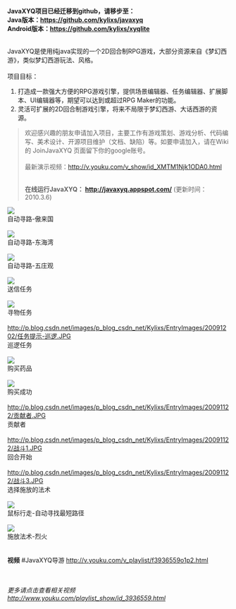 **JavaXYQ项目已经迁移到github，请移步至：**<br>
<b>Java版本：<a href='https://github.com/kylixs/javaxyq'>https://github.com/kylixs/javaxyq</a></b><br>
<b>Android版本：<a href='https://github.com/kylixs/xyqlite'>https://github.com/kylixs/xyqlite</a></b><br><br>

JavaXYQ是使用纯java实现的一个2D回合制RPG游戏，大部分资源来自《梦幻西游》，类似梦幻西游玩法、风格。<br>
<br>
项目目标：<br>
<ol><li>打造成一款强大方便的RPG游戏引擎，提供场景编辑器、任务编辑器、扩展脚本、UI编辑器等，期望可以达到或超过RPG Maker的功能。<br>
</li><li>灵活可扩展的2D回合制游戏引擎，将来不局限于梦幻西游、大话西游的资源。</li></ol>

<blockquote>欢迎感兴趣的朋友申请加入项目，主要工作有游戏策划、游戏分析、代码编写、美术设计、开源项目维护（文档、缺陷）等。如要申请加入，请在Wiki的 JoinJavaXYQ 页面留下你的google账号。<br>
<br>
最新演示视频：<a href='http://v.youku.com/v_show/id_XMTM1Njk1ODA0.html'>http://v.youku.com/v_show/id_XMTM1Njk1ODA0.html</a> <br><br>
<p>
<b>在线运行JavaXYQ： <a href='http://javaxyq.appspot.com/'>http://javaxyq.appspot.com/</a></b> (更新时间：2010.3.6)<br>
</p></blockquote>

<img src='http://p.blog.csdn.net/images/p_blog_csdn_net/Kylixs/EntryImages/20091202/自动行走1.jpg' /><br>
自动寻路-傲来国<br>
<br>
<img src='http://p.blog.csdn.net/images/p_blog_csdn_net/Kylixs/EntryImages/20091202/自动行走2.jpg' /><br>
自动寻路-东海湾<br>
<br>
<img src='http://p.blog.csdn.net/images/p_blog_csdn_net/Kylixs/EntryImages/20091202/自动行走3.jpg' /><br>
自动寻路-五庄观<br>
<br>
<img src='http://p.blog.csdn.net/images/p_blog_csdn_net/Kylixs/EntryImages/20091202/任务提示2.jpg' /><br>
送信任务<br>
<br>
<img src='http://p.blog.csdn.net/images/p_blog_csdn_net/Kylixs/EntryImages/20091202/任务提示.jpg' /><br>
寻物任务<br>
<br>
<a href='http://p.blog.csdn.net/images/p_blog_csdn_net/Kylixs/EntryImages/20091202/任务提示-巡逻.JPG'>http://p.blog.csdn.net/images/p_blog_csdn_net/Kylixs/EntryImages/20091202/任务提示-巡逻.JPG</a><br>
巡逻任务<br>
<br>
<img src='http://p.blog.csdn.net/images/p_blog_csdn_net/Kylixs/EntryImages/20091202/购买药品2.jpg' /><br>
购买药品<br>
<br>
<img src='http://p.blog.csdn.net/images/p_blog_csdn_net/Kylixs/EntryImages/20091202/购买药品3.jpg' /><br>
购买成功<br>
<br>
<a href='http://p.blog.csdn.net/images/p_blog_csdn_net/Kylixs/EntryImages/20091122/贡献者.JPG'>http://p.blog.csdn.net/images/p_blog_csdn_net/Kylixs/EntryImages/20091122/贡献者.JPG</a>
<br>贡献者<br>
<br>
<a href='http://p.blog.csdn.net/images/p_blog_csdn_net/Kylixs/EntryImages/20091122/战斗1.JPG'>http://p.blog.csdn.net/images/p_blog_csdn_net/Kylixs/EntryImages/20091122/战斗1.JPG</a>
<br>回合开始<br>
<br>
<a href='http://p.blog.csdn.net/images/p_blog_csdn_net/Kylixs/EntryImages/20091122/战斗3.JPG'>http://p.blog.csdn.net/images/p_blog_csdn_net/Kylixs/EntryImages/20091122/战斗3.JPG</a>
<br>选择施放的法术<br>
<br>
<img src='http://p.blog.csdn.net/images/p_blog_csdn_net/Kylixs/EntryImages/20091117/1.2-鼠标行走.jpg' />
<br>鼠标行走-自动寻找最短路径<br>
<br>
<img src='http://p.blog.csdn.net/images/p_blog_csdn_net/Kylixs/EntryImages/20091117/烈火.jpg' />
<br>施放法术-烈火<br>
<br>
<br>
<b>视频</b>
#JavaXYQ导游 <a href='http://v.youku.com/v_playlist/f3936559o1p2.html'>http://v.youku.com/v_playlist/f3936559o1p2.html</a>

<br><br><i>更多请点击查看相关视频<a href='http://www.youku.com/playlist_show/id_3936559.html'>http://www.youku.com/playlist_show/id_3936559.html</a></i>